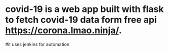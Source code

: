 # covid-19 is a web app built with flask to fetch covid-19 data form free api https://corona.lmao.ninja/.
#it uses jenkins for automation
